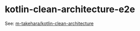 # kotlin-clean-architecture-e2e

See: [m\-takehara/kotlin\-clean\-architecture](https://github.com/m-takehara/kotlin-clean-architecture)
